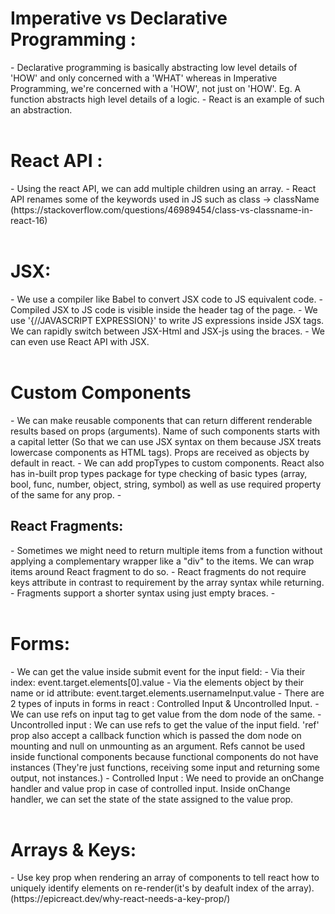 <h1>Imperative vs Declarative Programming :</h1>
 - Declarative programming is basically abstracting low level details of 'HOW' and only concerned with a 'WHAT' whereas in Imperative Programming, we're concerned with a 'HOW', not just on 'HOW'. Eg. A function abstracts high level details of a logic.
 - React is an example of such an abstraction.
<br/><br/>
<h1>React API :</h1>  
 - Using the react API, we can add multiple children using an array.
 - React API renames some of the keywords used in JS such as class -> className (https://stackoverflow.com/questions/46989454/class-vs-classname-in-react-16)
 <br/><br/>
<h1>JSX:</h1>
 - We use a compiler like Babel to convert JSX code to JS equivalent code.
 - Compiled JSX to JS code is visible inside the header tag of the page.
 - We use '{//JAVASCRIPT EXPRESSION}' to write JS expressions inside JSX tags. We can rapidly switch between JSX-Html and JSX-js using the braces.
 - We can even use React API with JSX.
<br/><br/>
<h1>Custom Components</h1>
 - We can make reusable components that can return different renderable results based on props (arguments). Name of such components starts with a capital letter (So that we can use JSX syntax on them because JSX treats lowercase components as HTML tags). Props are received as objects by default in react.
 - We can add propTypes to custom components. React also has in-built prop types package for type checking of basic types (array, bool, func, number, object, string, symbol) as well as use required property of the same for any prop.
 - <h2>React Fragments:</h2>
    - Sometimes we might need to return multiple items from a function without applying a complementary wrapper like a "div" to the items. We can wrap items around React fragment to do so.
    - React fragments do not require keys attribute in contrast to requirement by the array syntax while returning.
    - Fragments support a shorter syntax using just empty braces.
 -
<br/><br/>
<h1>Forms:</h1>
 - We can get the value inside submit event for the input field: 
   - Via their index: event.target.elements[0].value
   - Via the elements object by their name or id attribute: event.target.elements.usernameInput.value
 - There are 2 types of inputs in forms in react : Controlled Input & Uncontrolled Input.
 - We can use refs on input tag to get value from the dom node of the same.
 - Uncontrolled input : We can use refs to get the value of the input field. 'ref' prop also accept a callback function which is passed the dom node on mounting and null on unmounting as an argument. Refs cannot be used inside functional components because functional components do not have instances (They're just functions, receiving some input and returning some output, not instances.) 
 - Controlled Input : We need to provide an onChange handler and value prop in case of controlled input. Inside onChange handler, we can set the state of the state assigned to the value prop.
 <br/><br/>
<h1>Arrays & Keys:</h1>
 - Use key prop when rendering an array of components to tell react how to uniquely identify elements on re-render(it's by deafult index of the array). (https://epicreact.dev/why-react-needs-a-key-prop/)

